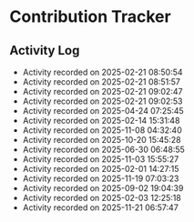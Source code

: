 # Contribution Tracker

## Activity Log

- Activity recorded on 2025-02-21 08:50:54
- Activity recorded on 2025-02-21 08:51:57
- Activity recorded on 2025-02-21 09:02:47
- Activity recorded on 2025-02-21 09:02:53
- Activity recorded on 2025-04-24 07:25:45
- Activity recorded on 2025-02-14 15:31:48
- Activity recorded on 2025-11-08 04:32:40
- Activity recorded on 2025-10-20 15:45:28
- Activity recorded on 2025-06-30 06:48:55
- Activity recorded on 2025-11-03 15:55:27
- Activity recorded on 2025-02-01 14:27:15
- Activity recorded on 2025-11-19 07:03:23
- Activity recorded on 2025-09-02 19:04:39
- Activity recorded on 2025-02-03 12:25:18
- Activity recorded on 2025-11-21 06:57:47
